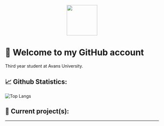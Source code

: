 <div id="header" align="center">
  <img src="https://nl.pinterest.com/pin/14566398786557819/" width="100"/>
</div>

# 👋 Welcome to my GitHub account

Third year student at Avans University.

## 📈 Github Statistics:
![Top Langs](https://github-readme-stats.vercel.app/api/top-langs/?username=Perunaz&layout=compact&theme=vision-friendly-dark)

## 👷 Current project(s):

---
